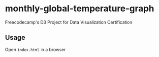 # monthly-global-temperature-graph
Freecodecamp's D3 Project for Data Visualization Certification

## Usage
Open `index.html` in a browser
